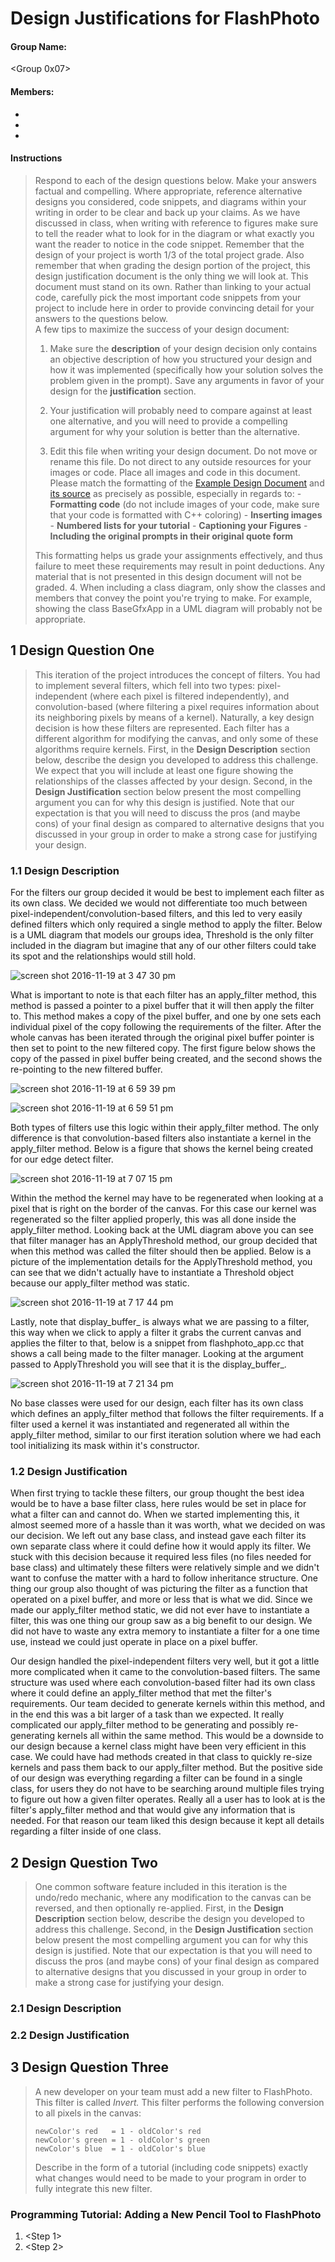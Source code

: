 # Design Justifications for FlashPhoto
#### Group Name:
<Group 0x07>

#### Members:
- <Abner Holsinger>
- <Isaac Schwab>
- <Ben Bramanti>

#### Instructions
> Respond to each of the design questions below.  Make your answers factual and compelling.  Where appropriate, reference alternative designs you considered, code snippets, and diagrams within your writing in order to be clear and back up your claims.  As we have discussed in class, when writing with reference to figures make sure to tell the reader what to look for in the diagram or what exactly you want the reader to notice in the code snippet.  Remember that the design of your project is worth 1/3 of the total project grade.  Also remember that when grading the design portion of the project, this design justification document is the only thing we will look at.  This document must stand on its own.  Rather than linking to your actual code, carefully pick the most important code snippets from your project to include here in order to provide convincing detail for your answers to the questions below.  
> A few tips to maximize the success of your design document:  
>   1. Make sure the **description** of your design decision only contains an objective description of how you structured your design and how it was implemented (specifically how your solution solves the problem given in the prompt). Save any arguments in favor of your design for the **justification** section.
>
>   2. Your justification will probably need to compare against at least one alternative, and you will need to provide a compelling argument for why your solution is better than the alternative.
>
>   3. Edit this file when writing your design document. Do not move or rename this file. Do not direct to any outside resources for your images or code. Place all images and code in this document. Please match the formatting of the [Example Design Document](https://github.umn.edu/umn-csci-3081F16/Example-Design-Document/blob/master/doc/DesignDocument.md) and [its source](https://raw.github.umn.edu/umn-csci-3081F16/Example-Design-Document/master/doc/DesignDocument.md?token=AAADyd5L8wd57F_qLX4Nf-2nVvfRlMj5ks5YH-qHwA%3D%3D) as precisely as possible, especially in regards to:
>     - **Formatting code** (do not include images of your code, make sure that your code is formatted with C++ coloring)
>     - **Inserting images**
>     - **Numbered lists for your tutorial**
>     - **Captioning your Figures**
>     - **Including the original prompts in their original quote form**  
>
>  This formatting helps us grade your assignments effectively, and thus failure to meet these requirements may result in point deductions. Any material that is not presented in this design document will not be graded.
>   4. When including a class diagram, only show the classes and members that convey the point you're trying to make. For example, showing the class BaseGfxApp in a UML diagram will probably not be appropriate.





## 1  Design Question One
> This iteration of the project introduces the concept of filters. You had to implement several filters, which fell into two types: pixel-independent (where each pixel is filtered independently), and convolution-based (where filtering a pixel requires information about its neighboring pixels by means of a kernel). Naturally, a key design decision is how these filters are represented. Each filter has a different algorithm for modifying the canvas, and only some of these algorithms require kernels.
> First, in the **Design Description** section below, describe the design you developed to address this challenge. We expect that you will include at least one figure showing the relationships of the classes affected by your design. Second, in the **Design Justification** section below present the most compelling argument you can for why this design is justified.  Note that our expectation is that you will need to discuss the pros (and maybe cons) of your final design as compared to alternative designs that you discussed in your group in order to make a strong case for justifying your design.

### 1.1 Design Description
For the filters our group decided it would be best to implement each filter as its own class.  We decided we would not differentiate too much between pixel-independent/convolution-based filters, and this led to very easily defined filters which only required a single method to apply the filter.  Below is a UML diagram that models our groups idea, Threshold is the only filter included in the diagram but imagine that any of our other filters could take its spot and the relationships would still hold.

![screen shot 2016-11-19 at 3 47 30 pm](https://media.github.umn.edu/user/5831/files/d23f62e8-ae89-11e6-9526-4695ed51384a)

What is important to note is that each filter has an apply_filter method, this method is passed a pointer to a pixel buffer that it will then apply the filter to.  This method makes a copy of the pixel buffer, and one by one sets each individual pixel of the copy following the requirements of the filter.  After the whole canvas has been iterated through the original pixel buffer pointer is then set to point to the new filtered copy.  The first figure below shows the copy of the passed in pixel buffer being created, and the second shows the re-pointing to the new filtered buffer.

![screen shot 2016-11-19 at 6 59 39 pm](https://media.github.umn.edu/user/5831/files/cd3b0576-ae8a-11e6-9f9f-4eb921492d65)

![screen shot 2016-11-19 at 6 59 51 pm](https://media.github.umn.edu/user/5831/files/d7dfd47a-ae8a-11e6-85af-9f54672d0d6d)

Both types of filters use this logic within their apply_filter method.  The only difference is that convolution-based filters also instantiate a kernel in the apply_filter method.  Below is a figure that shows the kernel being created for our edge detect filter.

![screen shot 2016-11-19 at 7 07 15 pm](https://media.github.umn.edu/user/5831/files/937baaba-ae8b-11e6-8b63-6fc487f6cb6b)

Within the method the kernel may have to be regenerated when looking at a pixel that is right on the border of the canvas.  For this case our kernel was regenerated so the filter applied properly, this was all done inside the apply_filter method.  Looking back at the UML diagram above you can see that filter manager has an ApplyThreshold method, our group decided that when this method was called the filter should then be applied.  Below is a picture of the implementation details for the ApplyThreshold method, you can see that we didn't actually have to instantiate a Threshold object because our apply_filter method was static.

![screen shot 2016-11-19 at 7 17 44 pm](https://media.github.umn.edu/user/5831/files/e6a66350-ae8c-11e6-93aa-b92024ef7ce9)

Lastly, note that display_buffer_ is always what we are passing to a filter, this way when we click to apply a filter it grabs the current canvas and applies the filter to that, below is a snippet from flashphoto_app.cc that shows a call being made to the filter manager.  Looking at the argument passed to ApplyThreshold you will see that it is the display_buffer_.

![screen shot 2016-11-19 at 7 21 34 pm](https://media.github.umn.edu/user/5831/files/9f5cf42c-ae8d-11e6-8ee4-5f66fe9c1fe1)

No base classes were used for our design, each filter has its own class which defines an apply_filter method that follows the filter requirements.  If a filter used a kernel it was instantiated and regenerated all within the apply_filter method, similar to our first iteration solution  where we had each tool initializing its mask within it's constructor.

### 1.2 Design Justification
When first trying to tackle these filters, our group thought the best idea would be to have a base filter class, here rules would be set in place for what a filter can and cannot do.  When we started implementing this, it almost seemed more of a hassle than it was worth, what we decided on was our decision.  We left out any base class, and instead gave each filter its own separate class where it could define how it would apply its filter.  We stuck with this decision because it required less files (no files needed for base class) and ultimately these filters were relatively simple and we didn't want to confuse the matter with a hard to follow inheritance structure.  One thing our group also thought of was picturing the filter as a function that operated on a pixel buffer, and more or less that is what we did.  Since we made our apply_filter method static, we did not ever have to instantiate a filter, this was one thing our group saw as a big benefit to our design.  We did not have to waste any extra memory to instantiate a filter for a one time use, instead we could just operate in place on a pixel buffer.

Our design handled the pixel-independent filters very well, but it got a little more complicated when it came to the convolution-based filters.  The same structure was used where each convolution-based filter had its own class where it could define an apply_filter method that met the filter's requirements.  Our team decided to generate kernels within this method, and in the end this was a bit larger of a task than we expected.  It really complicated our apply_filter method to be generating and possibly re-generating kernels all within the same method.  This would be a downside to our design because a kernel class might have been very efficient in this case.  We could have had methods created in that class to quickly re-size kernels and pass them back to our apply_filter method.  But the positive side of our design was everything regarding a filter can be found in a single class, for users they do not have to be searching around multiple files trying to figure out how a given filter operates.  Really all a user has to look at is the filter's apply_filter method and that would give any information that is needed.  For that reason our team liked this design because it kept all details regarding a filter inside of one class.


## 2  Design Question Two
> One common software feature included in this iteration is the undo/redo mechanic, where any modification to the canvas can be reversed, and then optionally re-applied.
> First, in the **Design Description** section below, describe the design you developed to address this challenge.  Second, in the **Design Justification** section below present the most compelling argument you can for why this design is justified.  Note that our expectation is that you will need to discuss the pros (and maybe cons) of your final design as compared to alternative designs that you discussed in your group in order to make a strong case for justifying your design.

### 2.1 Design Description

### 2.2 Design Justification


## 3  Design Question Three
> A new developer on your team must add a new filter to FlashPhoto. This filter is called  _Invert._ This filter performs the following conversion to all pixels in the canvas:
> ```
> newColor's red   = 1 - oldColor's red
> newColor's green = 1 - oldColor's green
> newColor's blue  = 1 - oldColor's blue
> ```
> Describe in the form of a tutorial (including code snippets) exactly what changes would need to be made to your program in order to fully integrate this new filter.

### Programming Tutorial: Adding a New Pencil Tool to FlashPhoto

1. <Step 1>
2. <Step 2>
<etc>
